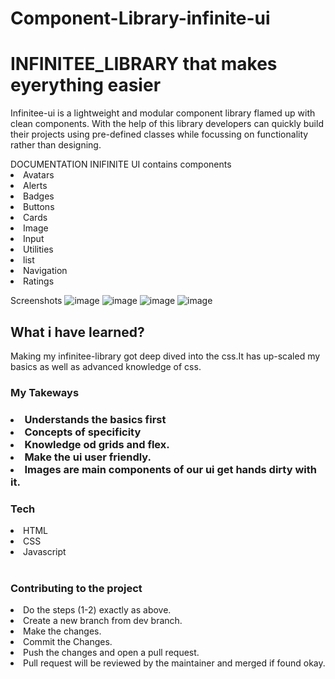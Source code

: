 # Component-Library-infinite-ui
<h1> INFINITEE_LIBRARY that makes eyerything easier</h1>
<p>Infinitee-ui is a lightweight and modular component library flamed up with clean components. With the help of this library developers can quickly 
build their projects using pre-defined classes while focussing on functionality rather than designing.
</p>
DOCUMENTATION 
INIFINITE UI contains components
<li>Avatars</li>
<li>Alerts</li>
<li>Badges</li>
<li>Buttons</li>
<li>Cards</li>
<li>Image</li>
<li>Input</li>
<li>Utilities</li>
<li>list</li>
<li>Navigation</li>
<li>Ratings</li>


Screenshots
![image](https://user-images.githubusercontent.com/81965405/154957631-84dbe870-ae54-481e-a3df-cb09785600fc.png)
![image](https://user-images.githubusercontent.com/81965405/154958645-55f19460-5273-4c3c-8077-6689ba23e6a7.png)
![image](https://user-images.githubusercontent.com/81965405/154958784-9e0de099-0678-4f7d-bcd9-dc57c6b0078c.png)
![image](https://user-images.githubusercontent.com/81965405/154958945-e36aaa82-2149-41bf-adfb-75c6b4277093.png)

<h2>What i have learned?</h2>
<p>Making my infinitee-library got deep dived into the css.It has up-scaled my basics as well as advanced knowledge of css.
<h3>My Takeways <h3>
<li>Understands the basics first</li>
<li>Concepts of specificity</li>
<li>Knowledge od grids and flex.</li>
<li>Make the ui user friendly.</li>
<li>Images are main components of our ui get hands dirty with it.</li>
</p>

<h3>Tech</h3>
<li>HTML</li>
<li>CSS</li>
<li>Javascript</li>
</br>
<h3>Contributing to the project</h3>
<li>
Do the steps (1-2) exactly as above.
</li>

<li>Create a new branch from dev branch.</li>
<li>Make the changes.</li>
<li>Commit the Changes.</li>
<li>Push the changes and open a pull request.</li>
<li>Pull request will be reviewed by the maintainer and merged if found okay.</li>








